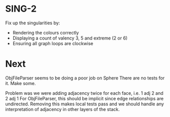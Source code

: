 # SING-2
Fix up the singularities by:
* Rendering the colours correctly
* Displaying a count of valency 3, 5 and extreme (2 or 6)
* Ensuring all graph loops are clockwise

# Next
ObjFileParser seems to be doing a poor job on Sphere
There are no tests for it.
Make some.

Problem was we were adding adjacency twice for each face, i.e. 1 adj 2 and 2 adj 1
For ObjFileParser, this should be implicit since edge relationships are undirected.
Removing this makes local tests pass and we should handle any interpretation of
adjacency in other layers of the stack.
